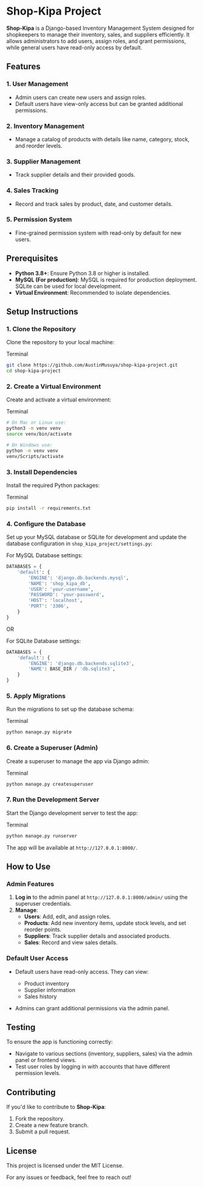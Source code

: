 
# Shop-Kipa Project

**Shop-Kipa** is a Django-based Inventory Management System designed for shopkeepers to manage their inventory, sales, and suppliers efficiently. It allows administrators to add users, assign roles, and grant permissions, while general users have read-only access by default.

## Features

### 1. **User Management**
   - Admin users can create new users and assign roles.  
   - Default users have view-only access but can be granted additional permissions.

### 2. **Inventory Management**
   - Manage a catalog of products with details like name, category, stock, and reorder levels.

### 3. **Supplier Management**
   - Track supplier details and their provided goods.

### 4. **Sales Tracking**
   - Record and track sales by product, date, and customer details.

### 5. **Permission System**
   - Fine-grained permission system with read-only by default for new users.

## Prerequisites

- **Python 3.8+**: Ensure Python 3.8 or higher is installed.
- **MySQL (For production)**: MySQL is required for production deployment. SQLite can be used for local development.
- **Virtual Environment**: Recommended to isolate dependencies.

## Setup Instructions

### 1. Clone the Repository

Clone the repository to your local machine:

Terminal

```bash
git clone https://github.com/AustinMusuya/shop-kipa-project.git
cd shop-kipa-project
```

### 2. Create a Virtual Environment

Create and activate a virtual environment:

Terminal

```bash
# On Mac or Linux use: 
python3 -m venv venv
source venv/bin/activate   

# On Windows use: 
python -m venv venv
venv/Scripts/activate
```

### 3. Install Dependencies

Install the required Python packages:

Terminal

```bash
pip install -r requirements.txt
```

### 4. Configure the Database

Set up your MySQL database or SQLite for development and update the database configuration in 
`shop_kipa_project/settings.py`:


For MySQL Database settings:

```python
DATABASES = {
    'default': {
        'ENGINE': 'django.db.backends.mysql',
        'NAME': 'shop_kipa_db',
        'USER': 'your-username',
        'PASSWORD': 'your-password',
        'HOST': 'localhost',
        'PORT': '3306',
    }
}
```
OR

For SQLite Database settings:

```python
DATABASES = {
    'default': {
        'ENGINE': 'django.db.backends.sqlite3',
        'NAME': BASE_DIR / 'db.sqlite3',
    }
}
```

### 5. Apply Migrations

Run the migrations to set up the database schema:

Terminal

```bash
python manage.py migrate
```

### 6. Create a Superuser (Admin)

Create a superuser to manage the app via Django admin:

Terminal

```bash
python manage.py createsuperuser
```

### 7. Run the Development Server

Start the Django development server to test the app:

Terminal

```bash
python manage.py runserver
```

The app will be available at `http://127.0.0.1:8000/`.

## How to Use

### Admin Features

1. **Log in** to the admin panel at `http://127.0.0.1:8000/admin/` using the superuser credentials.  
2. **Manage**:
   - **Users**: Add, edit, and assign roles.  
   - **Products**: Add new inventory items, update stock levels, and set reorder points.  
   - **Suppliers**: Track supplier details and associated products.  
   - **Sales**: Record and view sales details.

### Default User Access

- Default users have read-only access. They can view:
  - Product inventory
  - Supplier information
  - Sales history

- Admins can grant additional permissions via the admin panel.

## Testing

To ensure the app is functioning correctly:

- Navigate to various sections (inventory, suppliers, sales) via the admin panel or frontend views.
- Test user roles by logging in with accounts that have different permission levels.

## Contributing

If you'd like to contribute to **Shop-Kipa**:

1. Fork the repository.
2. Create a new feature branch.
3. Submit a pull request.

## License

This project is licensed under the MIT License.

For any issues or feedback, feel free to reach out!